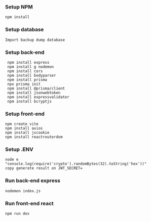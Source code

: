 ### Setup NPM

```console
npm install

```

### Setup database

```console
Import backup dump database

```

### Setup back-end

```console
 npm install express
 npm install g nodemon
 npm install cors
 npm install bodyparser
 npm install prisma
 npx prisma init
 npm install @prisma/client
 npm install jsonwebtoken
 npm install expressvalidator
 npm install bcryptjs
```

### Setup front-end

```console
npm create vite
npm install axios
npm install jscookie
npm install reactrouterdom
```

### Setup .ENV

```console
node e "console.log(require('crypto').randomBytes(32).toString('hex'))"
copy generate result on JWT_SECRET=
```

### Run back-end express

```console
nodemon index.js
```

### Run front-end react

```console
npm run dev
```

